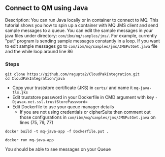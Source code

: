 ## Connect to QM using Java

Description: You can run Java locally or in container to connect to MQ. This tutorial shows you how to spin up a container with MQ JMS client and send sample messages to a queue. You can edit the sample messages in your java files under directory: `com/ibm/mq/samples/jms/`.
For example, currently "put" program is sending sample messages constantly in a loop. If you want to edit sample messages go to `com/ibm/mq/samples/jms/JMSPutGet.java` file and the while loop around line 86

### Steps

```
git clone https://github.com/ragupta2/CloudPakIntegration.git
cd CloudPakIntegration/java

```

- Copy your truststore certificate (JKS) in `certs/` and name it `mq-java-tls.jks`
- Edit truststore password in your Dockerfile in CMD argument with key `-Djavax.net.ssl.trustStorePassword=`
- Edit Dockerfile to use your queue manager details
  - If you are not using credentials or cipherSuite then comment out those configurations in `com/ibm/mq/samples/jms/JMSPutGet.java` on lines (75, 76, 77)

```
docker build -t mq-java-app -f Dockerfile.put .

```

```
docker run mq-java-app
```

You should be able to see messages on your Queue
